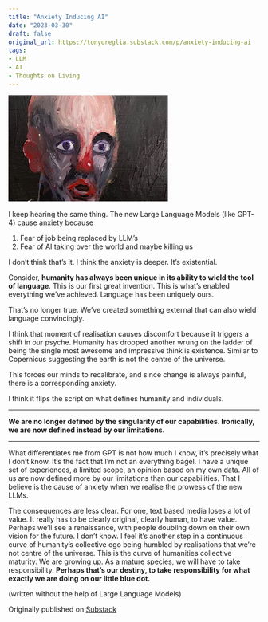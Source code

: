 ```yaml
---
title: "Anxiety Inducing AI"
date: "2023-03-30"
draft: false
original_url: https://tonyoreglia.substack.com/p/anxiety-inducing-ai
tags:
- LLM
- AI
- Thoughts on Living
---
```


![](anxiety-image.webp)

I keep hearing the same thing. The new Large Language Models (like GPT-4) cause anxiety because

1. Fear of job being replaced by LLM’s
1. Fear of AI taking over the world and maybe killing us

I don’t think that’s it. I think the anxiety is deeper. It’s existential.

Consider, **humanity has always been unique in its ability to wield the tool of language**. This is our first great invention. This is what’s enabled everything we’ve achieved. Language has been uniquely ours.

That’s no longer true. We’ve created something external that can also wield language convincingly.

I think that moment of realisation causes discomfort because it triggers a shift in our psyche. Humanity has dropped another wrung on the ladder of being the single most awesome and impressive think is existence. Similar to Copernicus suggesting the earth is not the centre of the universe.

This forces our minds to recalibrate, and since change is always painful, there is a corresponding anxiety.

I think it flips the script on what defines humanity and individuals.

---

**__We are no longer defined by the singularity of our capabilities. Ironically, we are now defined instead by our limitations.__**

---

What differentiates me from GPT is not how much I know, it’s precisely what I don’t know. It’s the fact that I’m not an everything bagel. I have a unique set of experiences, a limited scope, an opinion based on my own data. All of us are now defined more by our limitations than our capabilities. That I believe is the cause of anxiety when we realise the prowess of the new LLMs.

The consequences are less clear. For one, text based media loses a lot of value. It really has to be clearly original, clearly human, to have value. Perhaps we’ll see a renaissance, with people doubling down on their own vision for the future. I don’t know. I feel it’s another step in a continuous curve of humanity’s collective ego being humbled by realisations that we’re not centre of the universe. This is the curve of humanities collective maturity. We are growing up. As a mature species, we will have to take responsibility. **Perhaps that’s our destiny, to take responsibility for what exactly we are doing on our little blue dot.**

(written without the help of Large Language Models)

Originally published on [Substack](https://tonyoreglia.substack.com/p/anxiety-inducing-ai)

